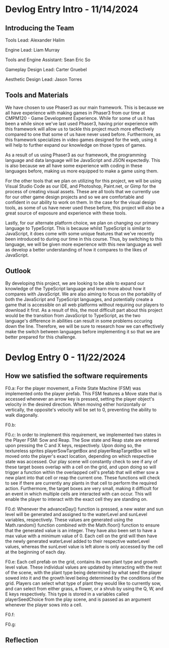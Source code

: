 # Devlog Entry Intro - 11/14/2024
## Introducing the Team
Tools Lead: Alexander Halim

Engine Lead: Liam Murray

Tools and Engine Assistant: Sean Eric So

Gameplay Design Lead: Carter Gruebel

Aesthetic Design Lead: Jason Torres

## Tools and Materials
We have chosen to use Phaser3 as our main framework. This is because we all have experience with making games in Phaser3 from our time at CMPM120 - Game Development Experience. While for some of us it has been a while since we've last used Phaser3, having prior experience with this framework will allow us to tackle this project much more effectively compared to one that some of us have never used before. Furthermore, as this framework specializes in video games designed for the web, using it will help to further expand our knowledge on those types of games.

As a result of us using Phaser3 as our framework, the programming language and data language will be JavaScript and JSON expectedly. This is also because we all have some experience with coding in these languages before, making us more equipped to make a game using them.

For the other tools that we plan on utilizing for this project, we will be using Visual Studio Code as our IDE, and Photoshop, Paint.net, or Gimp for the process of creating visual assets. These are all tools that we currently use for our other game design projects and so we are comfortable and confident in our ability to work on them. In the case for the visual design tools, as some of us have never used these before, this project will also be a great source of exposure and experience with these tools.

Lastly, for our alternate platform choice, we plan on changing our primary language to TypeScript. This is because whilst TypeScript is similar to JavaScript, it does come with some unique features that we've recently been introduced to during our time in this course. Thus, by switching to this language, we will be given more experience with this new language as well as develop a better understanding of how it compares to the likes of JavaScript.

## Outlook
By developing this project, we are looking to be able to expand our knowledge of the TypeScript language and learn more about how it compares with JavaScript. We are also aiming to focus on the portability of both the JavaScript and TypeScript languages, and potentially create a game that is accessible on all web platforms without requiring our players to download it first. As a result of this, the most difficult part about this project would be the transition from JavaScript to TypeScript, as the two language's difference in abilities can result in some problems occuring down the line. Therefore, we will be sure to research how we can effectively make the switch between languages before implementing it so that we are better prepared for this challenge.

# Devlog Entry 0 - 11/22/2024
## How we satisfied the software requirements
F0.a: For the player movement, a Finite State Machine (FSM) was implemented onto the player prefab. This FSM features a Move state that is accessed whenever an arrow key is pressed, setting the player object's velocity in the desired direction. When moving either horizontally or vertically, the opposite's velocity will be set to 0, preventing the ability to walk diagonally.

F0.b:

F0.c: In order to implement this requirement, we implemented two states in the Player FSM: Sow and Reap. The Sow state and Reap state are entered upon pressing the C and X keys, respectively. Upon doing so, the textureless sprites playerSowTargetBox and playerReapTargetBox will be moved onto the player's exact location, depending on which respective state was accessed. Our play scene will constantly check to see if any of these target boxes overlap with a cell on the grid, and upon doing so will trigger a function within the overlapped cell's prefab that will either sow a new plant into that cell or reap the current one. These functions will check to see if there are currently any plants in that cell to perform the required action. Furthermore, the target boxes are very small, making it difficult for an event in which multiple cells are interacted with can occur. This will enable the player to interact with the exact cell they are standing on.

F0.d: Whenever the advanceDay() function is pressed, a new water and sun level will be generated and assigned to the waterLevel and sunLevel variables, respectively. These values are generated using the Math.random() function combined with the Math.floor() function to ensure that the generated value is an integer. They have also been set to have a max value with a minimum value of 0. Each cell on the grid will then have the newly generated waterLevel added to their respective waterLevel values, whereas the sunLevel value is left alone is only accessed by the cell at the beginning of each day.

F0.e: Each cell prefab on the grid, contains its own plant type and growth level value. These individual values are updated by interacting with the rest of the scene, with the plant type being determined by what seed the player sowed into it and the growth level being determined by the conditions of the grid. Players can select what type of plant they would like to currently sow, and can select from either grass, a flower, or a shrub by using the Q, W, and E keys respectively. This type is stored in a variables called playerSeedChoice from the play scene, and is passed as an argument whenever the player sows into a cell.

F0.f:

F0.g:

## Reflection